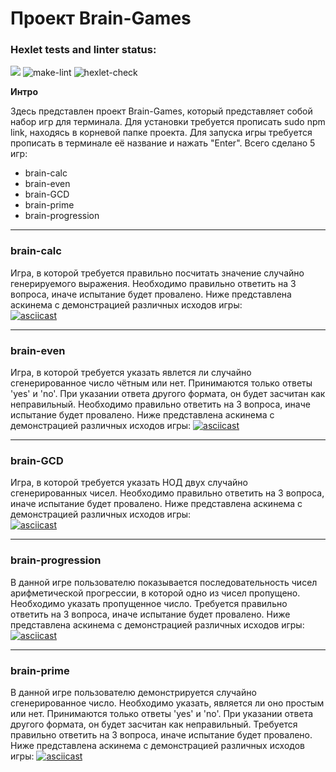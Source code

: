 # Проект Brain-Games  
  
  ### Hexlet tests and linter status:
<a href="https://github.com/Mansur903/frontend-project-lvl1"><img src="https://api.codeclimate.com/v1/badges/a99a88d28ad37a79dbf6/maintainability" /></a> ![make-lint](https://github.com/Mansur903/frontend-project-lvl1/workflows/make-lint/badge.svg) ![hexlet-check](https://github.com/Mansur903/frontend-project-lvl1/workflows/hexlet-check/badge.svg)

**Интро**  
  
Здесь представлен проект Brain-Games, который представляет собой набор игр для терминала. Для установки требуется прописать sudo npm link, находясь в корневой папке проекта. Для запуска игры требуется прописать в терминале её название и нажать "Enter". Всего сделано 5 игр:  
- brain-calc  
- brain-even  
- brain-GCD  
- brain-prime  
- brain-progression  

***  
### brain-calc  
Игра, в которой требуется правильно посчитать значение случайно генерируемого выражения. Необходимо правильно ответить на 3 вопроса, иначе испытание будет провалено. Ниже представлена аскинема с демонстрацией различных исходов игры:  
[![asciicast](https://asciinema.org/a/iAZTSTWgWqrmnvE72HNoEalbF.svg)](https://asciinema.org/a/iAZTSTWgWqrmnvE72HNoEalbF)  
  
***  
  
### brain-even  
Игра, в которой требуется указать явлется ли случайно сгенерированное число чётным или нет. Принимаются только ответы 'yes' и 'no'. При указании ответа другого формата, он будет засчитан как неправильный. Необходимо правильно ответить на 3 вопроса, иначе испытание будет провалено. Ниже представлена аскинема с демонстрацией различных исходов игры:
[![asciicast](https://asciinema.org/a/EO45Dql4qGAyXAo6IVLTYTpv9.svg)](https://asciinema.org/a/EO45Dql4qGAyXAo6IVLTYTpv9)  
  
***  
  
### brain-GCD  
Игра, в которой требуется указать НОД двух случайно сгенерированных чисел. Необходимо правильно ответить на 3 вопроса, иначе испытание будет провалено. Ниже представлена аскинема с демонстрацией различных исходов игры:  
[![asciicast](https://asciinema.org/a/UkBkFi97AqeTaHQE3dwVbxTv3.svg)](https://asciinema.org/a/UkBkFi97AqeTaHQE3dwVbxTv3)  
  
***  
  
### brain-progression  
В данной игре пользователю показывается последовательность чисел арифметической прогрессии, в которой одно из чисел пропущено. Необходимо указать пропущенное число. Требуется правильно ответить на 3 вопроса, иначе испытание будет провалено. Ниже представлена аскинема с демонстрацией различных исходов игры:  
[![asciicast](https://asciinema.org/a/G5xkdZ0RIWd7XKr8L7E4PzMxK.svg)](https://asciinema.org/a/G5xkdZ0RIWd7XKr8L7E4PzMxK)    
  
***  
  
### brain-prime  
В данной игре пользователю демонстрируется случайно сгенерированное число. Необходимо указать, является ли оно простым или нет. Принимаются только ответы 'yes' и 'no'. При указании ответа другого формата, он будет засчитан как неправильный. Требуется правильно ответить на 3 вопроса, иначе испытание будет провалено. Ниже представлена аскинема с демонстрацией различных исходов игры:
[![asciicast](https://asciinema.org/a/NmBjBkNmWGzM1sHJ7xBVF3L4K.svg)](https://asciinema.org/a/NmBjBkNmWGzM1sHJ7xBVF3L4K)  
  
